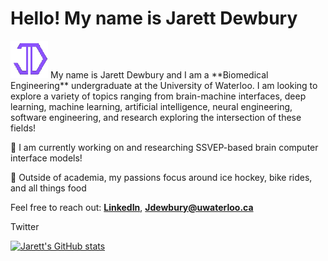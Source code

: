 # Hello! My name is Jarett Dewbury 
<img src="weblogo.png" width= 60px>
My name is Jarett Dewbury and I am a **Biomedical Engineering** undergraduate at the University of Waterloo. 
I am looking to explore a variety of topics ranging from brain-machine interfaces, deep learning, machine learning, 
artificial intelligence, neural engineering, software engineering, and research exploring the intersection of these fields! 

🧠 I am currently working on and researching SSVEP-based brain computer interface models!

🏒 Outside of academia, my passions focus around ice hockey, bike rides, and all things food

Feel free to reach out: 
[**LinkedIn**](https://www.linkedin.com/in/jarett-dewbury/), 
[**Jdewbury@uwaterloo.ca**](mailto:i7yu@uwaterloo.ca)




Twitter

[![Jarett's GitHub stats](https://github-readme-stats.vercel.app/api?username=jdewbury&show_icons=true&count_private=true&theme=midnight-purple)](https://github.com/jdewbury/github-readme-stats)

